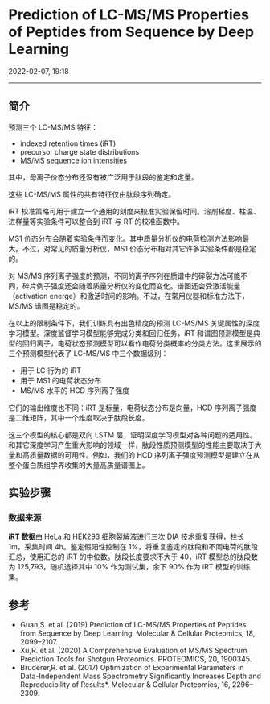 # Prediction of LC-MS/MS Properties of Peptides from Sequence by Deep Learning

2022-02-07, 19:18
***

## 简介

预测三个 LC-MS/MS 特征：

- indexed retention times (iRT)
- precursor charge state distributions
- MS/MS sequence ion intensities

其中，母离子价态分布还没有被广泛用于肽段的鉴定和定量。

这些 LC-MS/MS 属性的共有特征仅由肽段序列确定。

iRT 校准策略可用于建立一个通用的刻度来校准实验保留时间。溶剂梯度、柱温、进样量等实验条件可以整合到 iRT 与 RT 的校准函数中。

MS1 价态分布会随着实验条件而变化。其中质量分析仪的电荷检测方法影响最大。不过，对常见的质量分析仪，MS1 价态分布相对其它许多实验条件都是稳定的。

对 MS/MS 序列离子强度的预测，不同的离子序列在质谱中的碎裂方法可能不同，碎片例子强度还会随着质量分析仪的变化而变化。谱图还会受激活能量（activation energe）和激活时间的影响。不过，在常用仪器和标准方法下，MS/MS 谱图是稳定的。

在以上的限制条件下，我们训练具有出色精度的预测 LC-MS/MS 关键属性的深度学习模型。深度监督学习模型能够完成分类和回归任务，iRT 和谱图预测模型是典型的回归离子，电荷状态预测模型可以看作电荷分类概率的分类方法。这里展示的三个预测模型代表了 LC-MS/MS 中三个数据级别：

- 用于 LC 行为的 iRT
- 用于 MS1 的电荷状态分布
- MS/MS 水平的 HCD 序列离子强度

它们的输出维度也不同：iRT 是标量，电荷状态分布是向量，HCD 序列离子强度是二维矩阵，其中一个维度取决于肽段长度。

这三个模型的核心都是双向 LSTM 层，证明深度学习模型对各种问题的适用性。和其它深度学习产生重大影响的领域一样，肽段性质预测模型的性能主要取决于大量和高质量数据的可用性。例如，我们的 HCD 序列离子强度预测模型是建立在从整个蛋白质组学界收集的大量高质量谱图上。

## 实验步骤

### 数据来源

**iRT 数据**由 HeLa 和 HEK293 细胞裂解液进行三次 DIA 技术重复获得，柱长 1m，采集时间 4h。鉴定假阳性控制在 1%，将重复鉴定的肽段和不同电荷的肽段汇总，使用汇总的 iRT 的中位数。肽段长度要求不大于 40，iRT 模型总的肽段数为 125,793，随机选择其中 10% 作为测试集，余下 90% 作为 iRT 模型的训练集。



## 参考

- Guan,S. et al. (2019) Prediction of LC-MS/MS Properties of Peptides from Sequence by Deep Learning. Molecular & Cellular Proteomics, 18, 2099–2107.
- Xu,R. et al. (2020) A Comprehensive Evaluation of MS/MS Spectrum Prediction Tools for Shotgun Proteomics. PROTEOMICS, 20, 1900345.
- Bruderer,R. et al. (2017) Optimization of Experimental Parameters in Data-Independent Mass Spectrometry Significantly Increases Depth and Reproducibility of Results*. Molecular & Cellular Proteomics, 16, 2296–2309.
